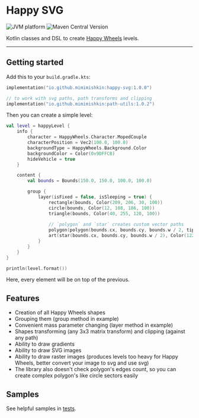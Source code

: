 # Happy SVG

![JVM platform](https://img.shields.io/badge/Platform-JVM-orange.svg)
![Maven Central Version](https://img.shields.io/maven-central/v/io.github.mimimishkin/happy-svg)

Kotlin classes and DSL to create [Happy Wheels](https://totaljerkface.com/happy_wheels.tjf) levels.

---

## Getting started

Add this to your `build.gradle.kts`:

```kotlin
implementation("io.github.mimimishkin:happy-svg:1.0.0")

// to work with svg paths, path transforms and clipping
implementation("io.github.mimimishkin:path-utils:1.0.2")
```

Then you can create a simple level:

```kotlin
val level = happyLevel {
    info {
        character = HappyWheels.Character.MopedCouple
        characterPosition = Vec2(100.0, 100.0)
        backgroundType = HappyWheels.Background.Color
        backgroundColor = Color(0x9DFFCB)
        hideVehicle = true
    }

    content {
        val bounds = Bounds(150.0, 150.0, 100.0, 100.0)

        group {
            layer(isFixed = false, isSleeping = true) {
                rectangle(bounds, Color(209, 206, 30, 100))
                circle(bounds, Color(12, 108, 186, 100))
                triangle(bounds, Color(40, 255, 120, 100))
                
                // `polygon` and `star` creates custom vector paths 
                polygon(polygon(bounds.cx, bounds.cy, bounds.w / 2, tips = 7), Color(255, 101, 180, 100))
                art(star(bounds.cx, bounds.cy, bounds.w / 2), Color(122, 40, 209, 100))
            }
        }
    }
}

println(level.format())
```
Here, every element will be on top of the previous.

## Features

- Creation of all Happy Wheels shapes
- Grouping them (group method in example)
- Convenient mass parameter changing (layer method in example)
- Shapes transforming (any 3x3 matrix transform) and clipping (against any path)
- Ability to draw gradients
- Ability to draw SVG images
- Ability to draw raster images (produces levels too heavy for Happy Wheels, better convert your image to svg and use svg)
- The library also doesn't check polygon's edges count, so you can create complex polygon's like circle sectors easily

## Samples

See helpful samples in [tests](src/test/kotlin/GeneralTests.kt).